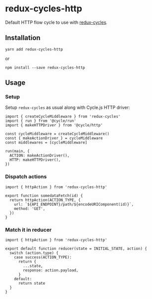 # redux-cycles-http

Default HTTP flow cycle to use with [redux-cycles](https://github.com/cyclejs-community/redux-cycles).

## Installation

```
yarn add redux-cycles-http
```

or

```
npm install --save redux-cycles-http
```

## Usage

### Setup

Setup `redux-cycles` as usual along with Cycle.js HTTP driver:

```
import { createCycleMiddleware } from 'redux-cycles'
import { run } from '@cycle/run'
import { makeHTTPDriver } from '@cycle/http'

const cycleMiddleware = createCycleMiddleware()
const { makeActionDriver } = cycleMiddleware
const middlewares = [cycleMiddleware]

run(main, {
  ACTION: makeActionDriver(),
  HTTP: makeHTTPDriver(),
})
```

### Dispatch actions

```
import { httpAction } from 'redux-cycles-http'

export function somedataFetch(id) {
  return httpAction(ACTION_TYPE, {
    url: `${API_ENDPOINT}/path/${encodeURIComponent(id)}`,
    method: 'GET',
  })
}

```

### Match it in reducer

```
import { httpAction } from 'redux-cycles-http'

export default function reducer(state = INITIAL_STATE, action) {
  switch (action.type) {
    case success(ACTION_TYPE):
      return {
        ...state,
        response: action.payload,
      }
    default:
      return state
  }
}
```
